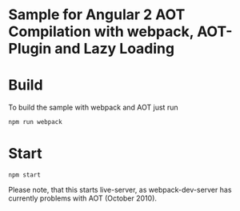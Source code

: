 # Sample for Angular 2 AOT Compilation with webpack, AOT-Plugin and Lazy Loading

# Build

To build the sample with webpack and AOT just run

```
npm run webpack
```

# Start

```
npm start
```

Please note, that this starts live-server, as webpack-dev-server has currently problems with AOT (October 2010).